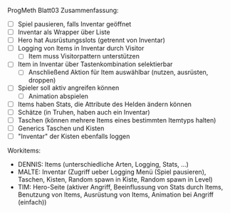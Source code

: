 ProgMeth Blatt03 Zusammenfassung:

- [ ] Spiel pausieren, falls Inventar geöffnet
- [ ] Inventar als Wrapper über Liste
- [ ] Hero hat Ausrüstungsslots (getrennt von Inventar)
- [ ] Logging von Items in Inventar durch Visitor
    - [ ] Item muss Visitorpattern unterstützen
- [ ] Item in Inventar über Tastenkombination selektierbar
    - [ ] Anschließend Aktion für Item auswählbar (nutzen, ausrüsten, droppen)
- [ ] Spieler soll aktiv angreifen können
    - [ ] Animation abspielen
- [ ] Items haben Stats, die Attribute des Helden ändern können
- [ ] Schätze (in Truhen, haben auch ein Inventar)
- [ ] Taschen (können mehrere Items eines bestimmten Itemtyps halten)
- [ ] Generics Taschen und Kisten
- [ ] "Inventar" der Kisten ebenfalls loggen

Workitems:

- DENNIS: Items (unterschiedliche Arten, Logging, Stats, ...)
- MALTE: Inventar (Zugriff ueber Logging Menü (Spiel pausieren), Taschen, Kisten, Random spawn in Kiste, Random spawn in Level)
- TIM: Hero-Seite (aktiver Angriff, Beeinflussung von Stats durch Items, Benutzung von Items, Ausrüstung von Items, Animation bei Angriff (einfach))
